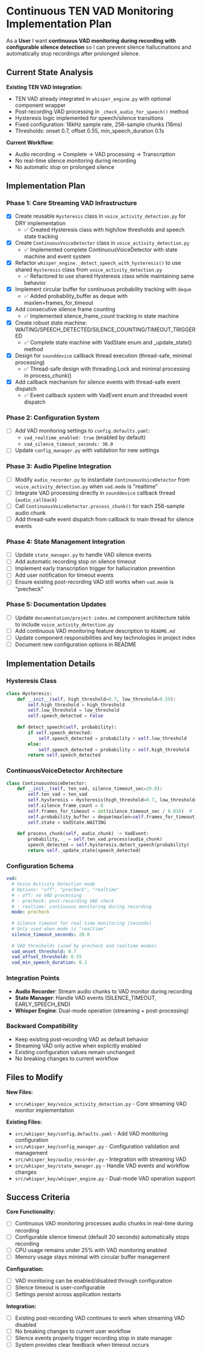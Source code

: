 # Continuous TEN VAD Monitoring Implementation Plan

As a **User** I want **continuous VAD monitoring during recording with configurable silence detection** so I can prevent silence hallucinations and automatically stop recordings after prolonged silence.

## Current State Analysis

**Existing TEN VAD Integration:**
- TEN VAD already integrated in `whisper_engine.py` with optional component wrapper
- Post-recording VAD processing in `_check_audio_for_speech()` method
- Hysteresis logic implemented for speech/silence transitions
- Fixed configuration: 16kHz sample rate, 256-sample chunks (16ms)
- Thresholds: onset 0.7, offset 0.55, min_speech_duration 0.1s

**Current Workflow:**
- Audio recording → Complete → VAD processing → Transcription
- No real-time silence monitoring during recording
- No automatic stop on prolonged silence

## Implementation Plan

### Phase 1: Core Streaming VAD Infrastructure
- [x] Create reusable `Hysteresis` class in `voice_activity_detection.py` for DRY implementation
  - ✅ Created Hysteresis class with high/low thresholds and speech state tracking
- [x] Create `ContinuousVoiceDetector` class in `voice_activity_detection.py`
  - ✅ Implemented complete ContinuousVoiceDetector with state machine and event system
- [x] Refactor `whisper_engine._detect_speech_with_hysteresis()` to use shared `Hysteresis` class from `voice_activity_detection.py`
  - ✅ Refactored to use shared Hysteresis class while maintaining same behavior
- [x] Implement circular buffer for continuous probability tracking with `deque`
  - ✅ Added probability_buffer as deque with maxlen=frames_for_timeout
- [x] Add consecutive silence frame counting
  - ✅ Implemented silence_frame_count tracking in state machine
- [x] Create robust state machine: WAITING/SPEECH_DETECTED/SILENCE_COUNTING/TIMEOUT_TRIGGERED
  - ✅ Complete state machine with VadState enum and _update_state() method
- [x] Design for `sounddevice` callback thread execution (thread-safe, minimal processing)
  - ✅ Thread-safe design with threading.Lock and minimal processing in process_chunk()
- [x] Add callback mechanism for silence events with thread-safe event dispatch
  - ✅ Event callback system with VadEvent enum and threaded event dispatch

### Phase 2: Configuration System
- [ ] Add VAD monitoring settings to `config.defaults.yaml`:
  - `vad_realtime_enabled: true` (enabled by default)
  - `vad_silence_timeout_seconds: 30.0`
- [ ] Update `config_manager.py` with validation for new settings

### Phase 3: Audio Pipeline Integration
- [ ] Modify `audio_recorder.py` to instantiate `ContinuousVoiceDetector` from `voice_activity_detection.py` when `vad.mode` is "realtime"
- [ ] Integrate VAD processing directly in `sounddevice` callback thread (`audio_callback`)
- [ ] Call `ContinuousVoiceDetector.process_chunk()` for each 256-sample audio chunk
- [ ] Add thread-safe event dispatch from callback to main thread for silence events

### Phase 4: State Management Integration
- [ ] Update `state_manager.py` to handle VAD silence events
- [ ] Add automatic recording stop on silence timeout
- [ ] Implement early transcription trigger for hallucination prevention
- [ ] Add user notification for timeout events
- [ ] Ensure existing post-recording VAD still works when `vad.mode` is "precheck"

### Phase 5: Documentation Updates
- [ ] Update `documentation/project-index.md` component architecture table to include `voice_activity_detection.py`
- [ ] Add continuous VAD monitoring feature description to `README.md`
- [ ] Update component responsibilities and key technologies in project index
- [ ] Document new configuration options in README

## Implementation Details

### Hysteresis Class
```python
class Hysteresis:
    def __init__(self, high_threshold=0.7, low_threshold=0.55):
        self.high_threshold = high_threshold
        self.low_threshold = low_threshold
        self.speech_detected = False
    
    def detect_speech(self, probability):
        if self.speech_detected:
            self.speech_detected = probability > self.low_threshold
        else:
            self.speech_detected = probability > self.high_threshold
        return self.speech_detected
```

### ContinuousVoiceDetector Architecture
```python
class ContinuousVoiceDetector:
    def __init__(self, ten_vad, silence_timeout_sec=20.0):
        self.ten_vad = ten_vad
        self.hysteresis = Hysteresis(high_threshold=0.7, low_threshold=0.55)
        self.silence_frame_count = 0
        self.frames_for_timeout = int(silence_timeout_sec / 0.016)  # 1250 frames for 20s
        self.probability_buffer = deque(maxlen=self.frames_for_timeout)
        self.state = VadState.WAITING
        
    def process_chunk(self, audio_chunk) -> VadEvent:
        probability, _ = self.ten_vad.process(audio_chunk)
        speech_detected = self.hysteresis.detect_speech(probability)
        return self._update_state(speech_detected)
```

### Configuration Schema
```yaml
vad:
  # Voice Activity Detection mode
  # Options: "off", "precheck", "realtime"
  # - off: no VAD processing
  # - precheck: post-recording VAD check
  # - realtime: continuous monitoring during recording
  mode: precheck
  
  # Silence timeout for real-time monitoring (seconds)
  # Only used when mode is "realtime"
  silence_timeout_seconds: 20.0
  
  # VAD thresholds (used by precheck and realtime modes)
  vad_onset_threshold: 0.7
  vad_offset_threshold: 0.55
  vad_min_speech_duration: 0.1
```

### Integration Points
- **Audio Recorder**: Stream audio chunks to VAD monitor during recording
- **State Manager**: Handle VAD events (SILENCE_TIMEOUT, EARLY_SPEECH_END)
- **Whisper Engine**: Dual-mode operation (streaming + post-processing)

### Backward Compatibility
- Keep existing post-recording VAD as default behavior
- Streaming VAD only active when explicitly enabled
- Existing configuration values remain unchanged
- No breaking changes to current workflow

## Files to Modify

**New Files:**
- `src/whisper_key/voice_activity_detection.py` - Core streaming VAD monitor implementation

**Existing Files:**
- `src/whisper_key/config.defaults.yaml` - Add VAD monitoring configuration
- `src/whisper_key/config_manager.py` - Configuration validation and management
- `src/whisper_key/audio_recorder.py` - Integration with streaming VAD
- `src/whisper_key/state_manager.py` - Handle VAD events and workflow changes
- `src/whisper_key/whisper_engine.py` - Dual-mode VAD operation support

## Success Criteria

**Core Functionality:**
- [ ] Continuous VAD monitoring processes audio chunks in real-time during recording
- [ ] Configurable silence timeout (default 20 seconds) automatically stops recording
- [ ] CPU usage remains under 25% with VAD monitoring enabled
- [ ] Memory usage stays minimal with circular buffer management

**Configuration:**
- [ ] VAD monitoring can be enabled/disabled through configuration
- [ ] Silence timeout is user-configurable
- [ ] Settings persist across application restarts

**Integration:**
- [ ] Existing post-recording VAD continues to work when streaming VAD disabled
- [ ] No breaking changes to current user workflow
- [ ] Silence events properly trigger recording stop in state manager
- [ ] System provides clear feedback when timeout occurs